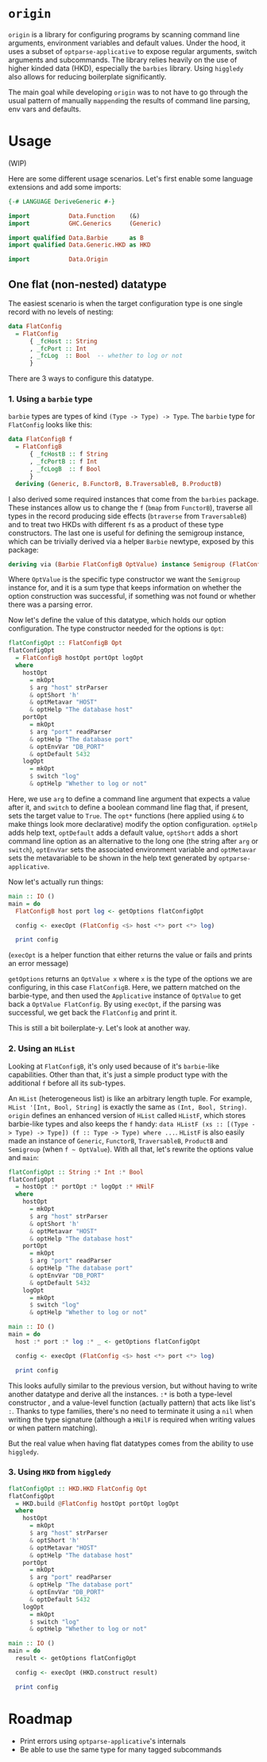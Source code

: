# `origin`

`origin` is a library for configuring programs by scanning command line arguments, environment
variables and default values. Under the hood, it uses a subset of `optparse-applicative` to expose
regular arguments, switch arguments and subcommands. The library relies heavily on the use of higher
kinded data (HKD), especially the `barbies` library. Using `higgledy` also allows for reducing
boilerplate significantly.

The main goal while developing `origin` was to not have to go through the usual pattern of manually
`mappend`ing the results of command line parsing, env vars and defaults.

# Usage

(WIP)

Here are some different usage scenarios. Let's first enable some language extensions and add some
imports:

``` haskell
{-# LANGUAGE DeriveGeneric #-}

import           Data.Function    (&)
import           GHC.Generics     (Generic)

import qualified Data.Barbie      as B
import qualified Data.Generic.HKD as HKD

import           Data.Origin
```

## One flat (non-nested) datatype

The easiest scenario is when the target configuration type is one single record with no levels of
nesting:

``` haskell
data FlatConfig
  = FlatConfig
      { _fcHost :: String
      , _fcPort :: Int
      , _fcLog  :: Bool  -- whether to log or not
      }
```

There are 3 ways to configure this datatype.

### 1. Using a `barbie` type

`barbie` types are types of kind `(Type -> Type) -> Type`. The `barbie` type for `FlatConfig`
looks like this:

``` haskell
data FlatConfigB f
  = FlatConfigB
      { _fcHostB :: f String
      , _fcPortB :: f Int
      , _fcLogB  :: f Bool
      }
  deriving (Generic, B.FunctorB, B.TraversableB, B.ProductB)
```

I also derived some required instances that come from the `barbies` package. These instances allow
us to change the `f` (`bmap` from `FunctorB`), traverse all types in the record producing side
effects (`btraverse` from `TraversableB`) and to treat two HKDs with different `f`s as a product of
these type constructors. The last one is useful for defining the semigroup instance, which can be
trivially derived via a helper `Barbie` newtype, exposed by this package:

``` haskell
deriving via (Barbie FlatConfigB OptValue) instance Semigroup (FlatConfigB OptValue)
```

Where `OptValue` is the specific type constructor we want the `Semigroup` instance for, and it is
a sum type that keeps information on whether the option construction was successful, if something
was not found or whether there was a parsing error.

Now let's define the value of this datatype, which holds our option configuration. The type
constructor needed for the options is `Opt`:

``` haskell
flatConfigOpt :: FlatConfigB Opt
flatConfigOpt
  = FlatConfigB hostOpt portOpt logOpt
  where
    hostOpt
      = mkOpt
      $ arg "host" strParser
      & optShort 'h'
      & optMetavar "HOST"
      & optHelp "The database host"
    portOpt
      = mkOpt
      $ arg "port" readParser
      & optHelp "The database port"
      & optEnvVar "DB_PORT"
      & optDefault 5432
    logOpt
      = mkOpt
      $ switch "log"
      & optHelp "Whether to log or not"
```

Here, we use `arg` to define a command line argument that expects a value after it, and `switch` to
define a boolean command line flag that, if present, sets the target value to `True`. The `opt*`
functions (here applied using `&` to make things look more declarative) modify the option
configuration. `optHelp` adds help text, `optDefault` adds a default value, `optShort` adds a short
command line option as an alternative to the long one (the string after `arg` or `switch`),
`optEnvVar` sets the associated environment variable and `optMetavar` sets the metavariable to be
shown in the help text generated by `optparse-applicative`.

Now let's actually run things:

``` haskell
main :: IO ()
main = do
  FlatConfigB host port log <- getOptions flatConfigOpt

  config <- execOpt (FlatConfig <$> host <*> port <*> log)

  print config
```

(`execOpt` is a helper function that either returns the value or fails and prints an error message)

`getOptions` returns an `OptValue x` where `x` is the type of the options we are configuring, in
this case `FlatConfigB`. Here, we pattern matched on the barbie-type, and then used the
`Applicative` instance of `OptValue` to get back a `OptValue FlatConfig`. By using `execOpt`, if the
parsing was successful, we get back the `FlatConfig` and print it.

This is still a bit boilerplate-y. Let's look at another way.

### 2. Using an `HList`

Looking at `FlatConfigB`, it's only used because of it's `barbie`-like capabilities. Other than that,
it's just a simple product type with the additional `f` before all its sub-types.

An `HList` (heterogeneous list) is like an arbitrary length tuple. For example,
`HList '[Int, Bool, String]` is exactly the same as `(Int, Bool, String)`. `origin` defines an
enhanced version of `HList` called `HListF`, which stores barbie-like types and also keeps the `f`
handy: `data HListF (xs :: [(Type -> Type) -> Type]) (f :: Type -> Type) where ...`. `HListF` is
also easily made an instance of `Generic`, `FunctorB`, `TraversableB`, `ProductB` and `Semigroup`
(when `f ~ OptValue`). With all that, let's rewrite the options value and `main`:

``` haskell
flatConfigOpt :: String :* Int :* Bool
flatConfigOpt
  = hostOpt :* portOpt :* logOpt :* HNilF
  where
    hostOpt
      = mkOpt
      $ arg "host" strParser
      & optShort 'h'
      & optMetavar "HOST"
      & optHelp "The database host"
    portOpt
      = mkOpt
      $ arg "port" readParser
      & optHelp "The database port"
      & optEnvVar "DB_PORT"
      & optDefault 5432
    logOpt
      = mkOpt
      $ switch "log"
      & optHelp "Whether to log or not"

main :: IO ()
main = do
  host :* port :* log :* _ <- getOptions flatConfigOpt

  config <- execOpt (FlatConfig <$> host <*> port <*> log)

  print config
```

This looks aufully similar to the previous version, but without having to write another datatype
and derive all the instances. `:*` is both a type-level constructor , and a value-level function
(actually pattern) that acts like list's `:`. Thanks to type families, there's no need to terminate
it using a `nil` when writing the type signature (although a `HNilF` is required when writing values
or when pattern matching).

But the real value when having flat datatypes comes from the ability to use `higgledy`.

### 3. Using `HKD` from `higgledy`

``` haskell
flatConfigOpt :: HKD.HKD FlatConfig Opt
flatConfigOpt
  = HKD.build @FlatConfig hostOpt portOpt logOpt
  where
    hostOpt
      = mkOpt
      $ arg "host" strParser
      & optShort 'h'
      & optMetavar "HOST"
      & optHelp "The database host"
    portOpt
      = mkOpt
      $ arg "port" readParser
      & optHelp "The database port"
      & optEnvVar "DB_PORT"
      & optDefault 5432
    logOpt
      = mkOpt
      $ switch "log"
      & optHelp "Whether to log or not"

main :: IO ()
main = do
  result <- getOptions flatConfigOpt

  config <- execOpt (HKD.construct result)

  print config
```

# Roadmap

- Print errors using `optparse-applicative`'s internals
- Be able to use the same type for many tagged subcommands
